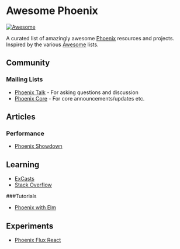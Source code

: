 # Awesome Phoenix

[![Awesome](https://cdn.rawgit.com/sindresorhus/awesome/d7305f38d29fed78fa85652e3a63e154dd8e8829/media/badge.svg)](https://github.com/sindresorhus/awesome)

A curated list of amazingly awesome [Phoenix](www.phoenixframework.org) resources and projects. Inspired by the various [Awesome](https://github.com/sindresorhus/awesome) lists.

## Community
### Mailing Lists
- [Phoenix Talk](https://groups.google.com/forum/#!forum/phoenix-talk) - For asking questions and discussion
- [Phoenix Core](https://groups.google.com/forum/#!forum/phoenix-core) - For core announcements/updates etc.

## Articles
### Performance
- [Phoenix Showdown](https://github.com/mroth/phoenix-showdown)

## Learning
- [ExCasts](https://excasts.com/episodes/tagged/any/phoenix)
- [Stack Overflow](http://stackoverflow.com/questions/tagged/phoenix-framework)

###Tutorials
- [Phoenix with Elm](http://www.cultivatehq.com/posts/phoenix-elm-1/)

## Experiments
- [Phoenix Flux React](https://github.com/fxg42/phoenix-flux-react)
